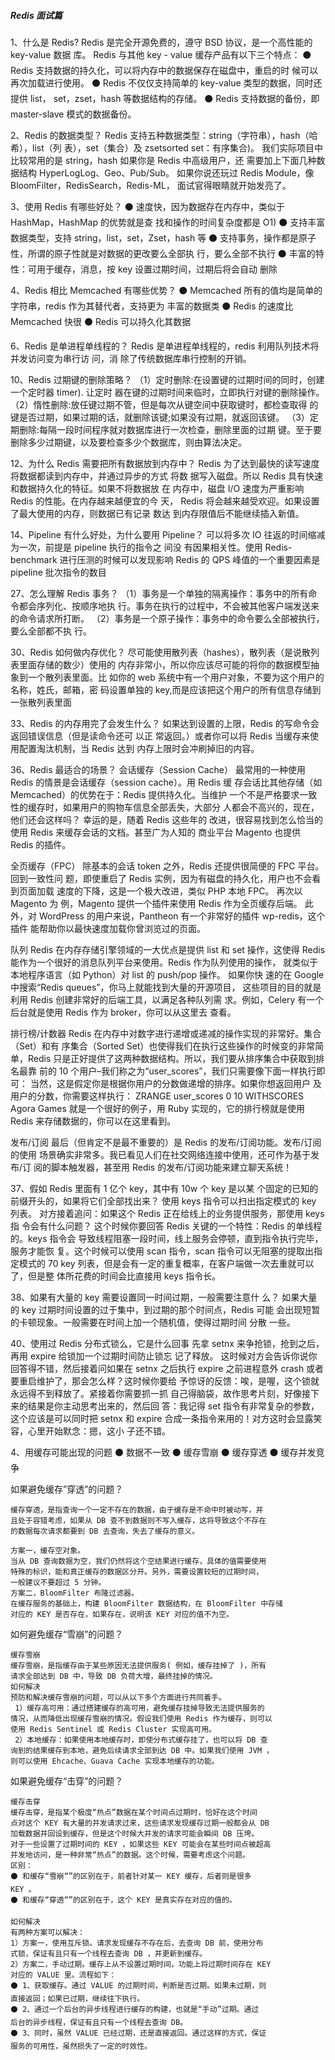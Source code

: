##### Redis 面试篇

1、什么是 Redis?
Redis 是完全开源免费的，遵守 BSD 协议，是一个高性能的 key-value 数据
库。
Redis 与其他 key - value 缓存产品有以下三个特点：
⚫ Redis 支持数据的持久化，可以将内存中的数据保存在磁盘中，重启的时
候可以再次加载进行使用。
⚫ Redis 不仅仅支持简单的 key-value 类型的数据，同时还提供 list，
set，zset，hash 等数据结构的存储。
⚫ Redis 支持数据的备份，即 master-slave 模式的数据备份。


2、Redis 的数据类型？
Redis 支持五种数据类型：string（字符串），hash（哈希），list（列
表），set（集合）及 zsetsorted set：有序集合)。
我们实际项目中比较常用的是 string，hash 如果你是 Redis 中高级用户，还
需要加上下面几种数据结构 HyperLogLog、Geo、Pub/Sub。
如果你说还玩过 Redis Module，像 BloomFilter，RedisSearch，Redis-ML，
面试官得眼睛就开始发亮了。


3、使用 Redis 有哪些好处？
⚫ 速度快，因为数据存在内存中，类似于 HashMap，HashMap 的优势就是查
找和操作的时间复杂度都是 O1)
⚫ 支持丰富数据类型，支持 string，list，set，Zset，hash 等
⚫ 支持事务，操作都是原子性，所谓的原子性就是对数据的更改要么全部执
行，要么全部不执行
⚫ 丰富的特性：可用于缓存，消息，按 key 设置过期时间，过期后将会自动
删除

4、Redis 相比 Memcached 有哪些优势？
⚫ Memcached 所有的值均是简单的字符串，redis 作为其替代者，支持更为
丰富的数据类
⚫ Redis 的速度比 Memcached 快很
⚫ Redis 可以持久化其数据



6、Redis 是单进程单线程的？
Redis 是单进程单线程的，redis 利用队列技术将并发访问变为串行访 问，消
除了传统数据库串行控制的开销。


10、Redis 过期键的删除策略？
（1）定时删除:在设置键的过期时间的同时，创建一个定时器 timer). 让定时
器在键的过期时间来临时，立即执行对键的删除操作。
（2）惰性删除:放任键过期不管，但是每次从键空间中获取键时，都检查取得
的键是否过期，如果过期的话，就删除该键;如果没有过期，就返回该键。
（3）定期删除:每隔一段时间程序就对数据库进行一次检查，删除里面的过期
键。至于要删除多少过期键，以及要检查多少个数据库，则由算法决定。

12、为什么 Redis 需要把所有数据放到内存中？
Redis 为了达到最快的读写速度将数据都读到内存中，并通过异步的方式 将数
据写入磁盘。所以 Redis 具有快速和数据持久化的特征。如果不将数据放 在
内存中，磁盘 I/O 速度为严重影响 Redis 的性能。在内存越来越便宜的今 天，
Redis 将会越来越受欢迎。如果设置了最大使用的内存，则数据已有记录 数达
到内存限值后不能继续插入新值。

14、Pipeline 有什么好处，为什么要用 Pipeline？
可以将多次 IO 往返的时间缩减为一次，前提是 pipeline 执行的指令之 间没
有因果相关性。使用 Redis-benchmark 进行压测的时候可以发现影响 Redis
的 QPS 峰值的一个重要因素是 pipeline 批次指令的数目


27、怎么理解 Redis 事务？
（1）事务是一个单独的隔离操作：事务中的所有命令都会序列化、按顺序地执
行。事务在执行的过程中，不会被其他客户端发送来的命令请求所打断。
（2）事务是一个原子操作：事务中的命令要么全部被执行，要么全部都不执
行。


30、Redis 如何做内存优化？
尽可能使用散列表（hashes），散列表（是说散列表里面存储的数少）使用的
内存非常小，所以你应该尽可能的将你的数据模型抽象到一个散列表里面。比
如你的 web 系统中有一个用户对象，不要为这个用户的名称，姓氏，邮箱，密
码设置单独的 key,而是应该把这个用户的所有信息存储到一张散列表里面


33、Redis 的内存用完了会发生什么？
如果达到设置的上限，Redis 的写命令会返回错误信息（但是读命令还可 以正
常返回。）或者你可以将 Redis 当缓存来使用配置淘汰机制，当 Redis 达到
内存上限时会冲刷掉旧的内容。

36、Redis 最适合的场景？
会话缓存（Session Cache）
最常用的一种使用 Redis 的情景是会话缓存（session cache）。用 Redis 缓
存会话比其他存储（如 Memcached）的优势在于：Redis 提供持久化。当维护
一个不是严格要求一致性的缓存时，如果用户的购物车信息全部丢失，大部分
人都会不高兴的，现在，他们还会这样吗？ 幸运的是，随着 Redis 这些年的
改进，很容易找到怎么恰当的使用 Redis 来缓存会话的文档。甚至广为人知的
商业平台 Magento 也提供 Redis 的插件。

全页缓存（FPC）
除基本的会话 token 之外，Redis 还提供很简便的 FPC 平台。回到一致性问
题，即使重启了 Redis 实例，因为有磁盘的持久化，用户也不会看到页面加载
速度的下降，这是一个极大改进，类似 PHP 本地 FPC。 再次以 Magento 为
例，Magento 提供一个插件来使用 Redis 作为全页缓存后端。 此外，对
WordPress 的用户来说，Pantheon 有一个非常好的插件 wp-redis，这个插件
能帮助你以最快速度加载你曾浏览过的页面。

队列
Redis 在内存存储引擎领域的一大优点是提供 list 和 set 操作，这使得
Redis 能作为一个很好的消息队列平台来使用。Redis 作为队列使用的操作，
就类似于本地程序语言（如 Python）对 list 的 push/pop 操作。 如果你快
速的在 Google 中搜索“Redis queues”，你马上就能找到大量的开源项目，
这些项目的目的就是利用 Redis 创建非常好的后端工具，以满足各种队列需
求。例如，Celery 有一个后台就是使用 Redis 作为 broker，你可以从这里去
查看。

排行榜/计数器
Redis 在内存中对数字进行递增或递减的操作实现的非常好。集合（Set）和有
序集合（Sorted Set）也使得我们在执行这些操作的时候变的非常简单，Redis
只是正好提供了这两种数据结构。所以，我们要从排序集合中获取到排名最靠
前的 10 个用户–我们称之为“user_scores”，我们只需要像下面一样执行即
可： 当然，这是假定你是根据你用户的分数做递增的排序。如果你想返回用户
及用户的分数，你需要这样执行： ZRANGE user_scores 0 10 WITHSCORES
Agora Games 就是一个很好的例子，用 Ruby 实现的，它的排行榜就是使用
Redis 来存储数据的，你可以在这里看到。

发布/订阅
最后（但肯定不是最不重要的）是 Redis 的发布/订阅功能。发布/订阅的使用
场景确实非常多。我已看见人们在社交网络连接中使用，还可作为基于发布/订
阅的脚本触发器，甚至用 Redis 的发布/订阅功能来建立聊天系统！

37、假如 Redis 里面有 1 亿个 key，其中有 10w 个 key 是以某
个固定的已知的前缀开头的，如果将它们全部找出来？
使用 keys 指令可以扫出指定模式的 key 列表。
对方接着追问：如果这个 Redis 正在给线上的业务提供服务，那使用 keys 指
令会有什么问题？
这个时候你要回答 Redis 关键的一个特性：Redis 的单线程的。keys 指令会
导致线程阻塞一段时间，线上服务会停顿，直到指令执行完毕，服务才能恢
复。这个时候可以使用 scan 指令，scan 指令可以无阻塞的提取出指定模式的
70
key 列表，但是会有一定的重复概率，在客户端做一次去重就可以了，但是整
体所花费的时间会比直接用 keys 指令长。


38、如果有大量的 key 需要设置同一时间过期，一般需要注意什
么？
如果大量的 key 过期时间设置的过于集中，到过期的那个时间点，Redis 可能
会出现短暂的卡顿现象。一般需要在时间上加一个随机值，使得过期时间 分散
一些。

40、使用过 Redis 分布式锁么，它是什么回事
先拿 setnx 来争抢锁，抢到之后，再用 expire 给锁加一个过期时间防止锁忘
记了释放。
这时候对方会告诉你说你回答得不错，然后接着问如果在 setnx 之后执行
expire 之前进程意外 crash 或者要重启维护了，那会怎么样？这时候你要给
予惊讶的反馈：唉，是喔，这个锁就永远得不到释放了。紧接着你需要抓一抓
自己得脑袋，故作思考片刻，好像接下来的结果是你主动思考出来的，然后回
答：我记得 set 指令有非常复杂的参数，这个应该是可以同时把 setnx 和
expire 合成一条指令来用的！对方这时会显露笑容，心里开始默念：摁，这小
子还不错。


4、用缓存可能出现的问题
⚫ 数据不一致
⚫ 缓存雪崩
⚫ 缓存穿透
⚫ 缓存并发竞争

如果避免缓存”穿透”的问题？
```
缓存穿透，是指查询一个一定不存在的数据，由于缓存是不命中时被动写，并
且处于容错考虑，如果从 DB 查不到数据则不写入缓存，这将导致这个不存在
的数据每次请求都要到 DB 去查询，失去了缓存的意义。

方案一，缓存空对象。
当从 DB 查询数据为空，我们仍然将这个空结果进行缓存，具体的值需要使用
特殊的标识，能和真正缓存的数据区分开。另外，需要设置较短的过期时间，
一般建议不要超过 5 分钟。
方案二，BloomFilter 布隆过滤器。
在缓存服务的基础上，构建 BloomFilter 数据结构，在 BloomFilter 中存储
对应的 KEY 是否存在，如果存在，说明该 KEY 对应的值不为空。

```

如何避免缓存“雪崩”的问题？
```
缓存雪崩
缓存雪崩，是指缓存由于某些原因无法提供服务( 例如，缓存挂掉了 )，所有
请求全部达到 DB 中，导致 DB 负荷大增，最终挂掉的情况。
如何解决
预防和解决缓存雪崩的问题，可以从以下多个方面进行共同着手。
 1）缓存高可用：通过搭建缓存的高可用，避免缓存挂掉导致无法提供服务的
情况，从而降低出现缓存雪崩的情况。假设我们使用 Redis 作为缓存，则可以
使用 Redis Sentinel 或 Redis Cluster 实现高可用。
 2）本地缓存：如果使用本地缓存时，即使分布式缓存挂了，也可以将 DB 查
询到的结果缓存到本地，避免后续请求全部到达 DB 中。如果我们使用 JVM ，
则可以使用 Ehcache、Guava Cache 实现本地缓存的功能。
```
如果避免缓存“击穿”的问题？
```
缓存击穿
缓存击穿，是指某个极度“热点”数据在某个时间点过期时，恰好在这个时间
点对这个 KEY 有大量的并发请求过来，这些请求发现缓存过期一般都会从 DB
加载数据并回设到缓存，但是这个时候大并发的请求可能会瞬间 DB 压垮。
对于一些设置了过期时间的 KEY ，如果这些 KEY 可能会在某些时间点被超高
并发地访问，是一种非常“热点”的数据。这个时候，需要考虑这个问题。
区别：
⚫ 和缓存“雪崩“”的区别在于，前者针对某一 KEY 缓存，后者则是很多
KEY 。
⚫ 和缓存“穿透“”的区别在于，这个 KEY 是真实存在对应的值的。

如何解决
有两种方案可以解决：
1）方案一，使用互斥锁。请求发现缓存不存在后，去查询 DB 前，使用分布
式锁，保证有且只有一个线程去查询 DB ，并更新到缓存。
2）方案二，手动过期。缓存上从不设置过期时间，功能上将过期时间存在 KEY
对应的 VALUE 里。流程如下：
⚫ 1、获取缓存。通过 VALUE 的过期时间，判断是否过期。如果未过期，则
直接返回；如果已过期，继续往下执行。
⚫ 2、通过一个后台的异步线程进行缓存的构建，也就是“手动”过期。通过
后台的异步线程，保证有且只有一个线程去查询 DB。
⚫ 3、同时，虽然 VALUE 已经过期，还是直接返回。通过这样的方式，保证
服务的可用性，虽然损失了一定的时效性。
```
